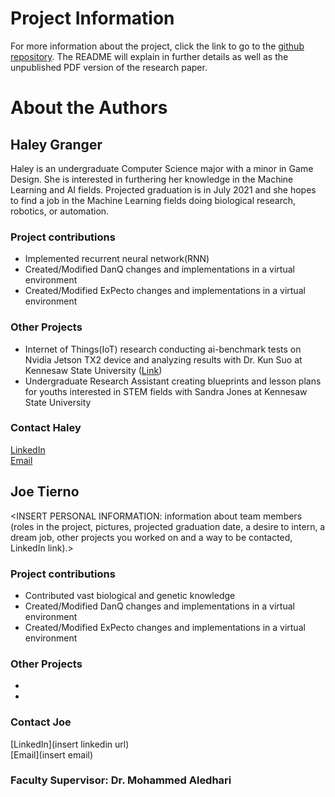 # Project Information
For more information about the project, click the link to go to the [github repository](https://github.com/arizonagranger/genepredictionrnn.github.io). The README will explain in further details as well as the unpublished PDF version of the research paper.

# About the Authors
## Haley Granger
Haley is an undergraduate Computer Science major with a minor in Game Design. She is interested in furthering her knowledge in the Machine Learning and AI fields. Projected graduation is in July 2021 and she hopes to find a job in the Machine Learning fields doing biological research, robotics, or automation.
### Project contributions
- Implemented recurrent neural network(RNN)
- Created/Modified DanQ changes and implementations in a virtual environment
- Created/Modified ExPecto changes and implementations in a virtual environment
### Other Projects
- Internet of Things(IoT) research conducting ai-benchmark tests on Nvidia Jetson TX2 device and analyzing results with Dr. Kun Suo at Kennesaw State University ([Link](https://kevinsuo.github.io/code-lab.html))
- Undergraduate Research Assistant creating blueprints and lesson plans for youths interested in STEM fields with Sandra Jones at Kennesaw State University 

### Contact Haley
[LinkedIn](www.linkedin.com/in/arizona-haley-granger-7b64a496)<br />
[Email](agrange5@students.kennesaw.edu)





## Joe Tierno
<INSERT PERSONAL INFORMATION: information about team members (roles in the project, pictures, projected graduation date, a desire to intern, a dream job, other projects you worked on and a way to be contacted, LinkedIn link).>

### Project contributions
- Contributed vast biological and genetic knowledge
- Created/Modified DanQ changes and implementations in a virtual environment
- Created/Modified ExPecto changes and implementations in a virtual environment

### Other Projects
- <INSERT BULLETED LIST>
- <INSERT OTHER PROJECTS>

### Contact Joe
[LinkedIn](insert linkedin url)<br />
[Email](insert email)



### Faculty Supervisor: Dr. Mohammed Aledhari

